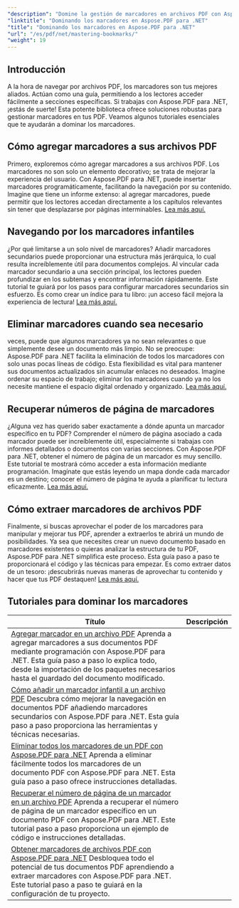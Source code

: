 ```yaml
---
"description": "Domine la gestión de marcadores en archivos PDF con Aspose.PDF para .NET. Nuestros tutoriales abarcan todo, desde añadir hasta eliminar marcadores sin problemas."
"linktitle": "Dominando los marcadores en Aspose.PDF para .NET"
"title": "Dominando los marcadores en Aspose.PDF para .NET"
"url": "/es/pdf/net/mastering-bookmarks/"
"weight": 19
---
```


## Introducción

A la hora de navegar por archivos PDF, los marcadores son tus mejores aliados. Actúan como una guía, permitiendo a los lectores acceder fácilmente a secciones específicas. Si trabajas con Aspose.PDF para .NET, ¡estás de suerte! Esta potente biblioteca ofrece soluciones robustas para gestionar marcadores en tus PDF. Veamos algunos tutoriales esenciales que te ayudarán a dominar los marcadores.

## Cómo agregar marcadores a sus archivos PDF

Primero, exploremos cómo agregar marcadores a sus archivos PDF. Los marcadores no son solo un elemento decorativo; se trata de mejorar la experiencia del usuario. Con Aspose.PDF para .NET, puede insertar marcadores programáticamente, facilitando la navegación por su contenido. Imagine que tiene un informe extenso: al agregar marcadores, puede permitir que los lectores accedan directamente a los capítulos relevantes sin tener que desplazarse por páginas interminables. [Lea más aquí.](./adding-bookmark/)

## Navegando por los marcadores infantiles

¿Por qué limitarse a un solo nivel de marcadores? Añadir marcadores secundarios puede proporcionar una estructura más jerárquica, lo cual resulta increíblemente útil para documentos complejos. Al vincular cada marcador secundario a una sección principal, los lectores pueden profundizar en los subtemas y encontrar información rápidamente. Este tutorial te guiará por los pasos para configurar marcadores secundarios sin esfuerzo. Es como crear un índice para tu libro: ¡un acceso fácil mejora la experiencia de lectura! [Lea más aquí.](./adding-child-bookmark/)

## Eliminar marcadores cuando sea necesario

veces, puede que algunos marcadores ya no sean relevantes o que simplemente desee un documento más limpio. No se preocupe: Aspose.PDF para .NET facilita la eliminación de todos los marcadores con solo unas pocas líneas de código. Esta flexibilidad es vital para mantener sus documentos actualizados sin acumular enlaces no deseados. Imagine ordenar su espacio de trabajo; eliminar los marcadores cuando ya no los necesite mantiene el espacio digital ordenado y organizado. [Lea más aquí.](./remove-all-bookmarks/)

## Recuperar números de página de marcadores

¿Alguna vez has querido saber exactamente a dónde apunta un marcador específico en tu PDF? Comprender el número de página asociado a cada marcador puede ser increíblemente útil, especialmente si trabajas con informes detallados o documentos con varias secciones. Con Aspose.PDF para .NET, obtener el número de página de un marcador es muy sencillo. Este tutorial te mostrará cómo acceder a esta información mediante programación. Imagínate que estás leyendo un mapa donde cada marcador es un destino; conocer el número de página te ayuda a planificar tu lectura eficazmente. [Lea más aquí.](./retrieve-bookmark-page-number/)

## Cómo extraer marcadores de archivos PDF

Finalmente, si buscas aprovechar el poder de los marcadores para manipular y mejorar tus PDF, aprender a extraerlos te abrirá un mundo de posibilidades. Ya sea que necesites crear un nuevo documento basado en marcadores existentes o quieras analizar la estructura de tu PDF, Aspose.PDF para .NET simplifica este proceso. Esta guía paso a paso te proporcionará el código y las técnicas para empezar. Es como extraer datos de un tesoro: ¡descubrirás nuevas maneras de aprovechar tu contenido y hacer que tus PDF destaquen! [Lea más aquí.](./get-bookmarks-from-pdf-files/)

## Tutoriales para dominar los marcadores
| Título | Descripción |
| --- | --- | 
| [Agregar marcador en un archivo PDF](./adding-bookmark/) Aprenda a agregar marcadores a sus documentos PDF mediante programación con Aspose.PDF para .NET. Esta guía paso a paso lo explica todo, desde la importación de los paquetes necesarios hasta el guardado del documento modificado.  
| [Cómo añadir un marcador infantil a un archivo PDF](./adding-child-bookmark/) Descubra cómo mejorar la navegación en documentos PDF añadiendo marcadores secundarios con Aspose.PDF para .NET. Esta guía paso a paso proporciona las herramientas y técnicas necesarias.  
| [Eliminar todos los marcadores de un PDF con Aspose.PDF para .NET](./remove-all-bookmarks/) Aprenda a eliminar fácilmente todos los marcadores de un documento PDF con Aspose.PDF para .NET. Esta guía paso a paso ofrece instrucciones detalladas.  
| [Recuperar el número de página de un marcador en un archivo PDF](./retrieve-bookmark-page-number/) Aprenda a recuperar el número de página de un marcador específico en un documento PDF con Aspose.PDF para .NET. Este tutorial paso a paso proporciona un ejemplo de código e instrucciones detalladas.  
| [Obtener marcadores de archivos PDF con Aspose.PDF para .NET](./get-bookmarks-from-pdf-files/) Desbloquea todo el potencial de tus documentos PDF aprendiendo a extraer marcadores con Aspose.PDF para .NET. Este tutorial paso a paso te guiará en la configuración de tu proyecto.